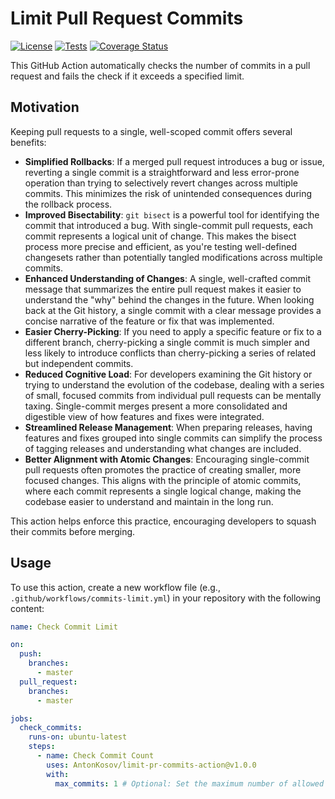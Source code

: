 # Limit Pull Request Commits

[![License](https://img.shields.io/badge/License-MIT-yellow.svg)](https://github.com/AntonKosov/limit-pr-commits-action/blob/master/LICENSE.md)
[![Tests](https://github.com/AntonKosov/limit-pr-commits-action/actions/workflows/tests.yaml/badge.svg)](https://github.com/AntonKosov/limit-pr-commits-action/actions/workflows/tests.yaml)
[![Coverage Status](https://coveralls.io/repos/github/AntonKosov/limit-pr-commits-action/badge.svg)](https://coveralls.io/github/AntonKosov/limit-pr-commits-action)

This GitHub Action automatically checks the number of commits in a pull request and fails the check if it exceeds a specified limit.

## Motivation

Keeping pull requests to a single, well-scoped commit offers several benefits:

* **Simplified Rollbacks**: If a merged pull request introduces a bug or issue, reverting a single commit is a straightforward and less error-prone operation than trying to selectively revert changes across multiple commits. This minimizes the risk of unintended consequences during the rollback process.   
* **Improved Bisectability**: `git bisect` is a powerful tool for identifying the commit that introduced a bug. With single-commit pull requests, each commit represents a logical unit of change. This makes the bisect process more precise and efficient, as you're testing well-defined changesets rather than potentially tangled modifications across multiple commits.
* **Enhanced Understanding of Changes**: A single, well-crafted commit message that summarizes the entire pull request makes it easier to understand the "why" behind the changes in the future. When looking back at the Git history, a single commit with a clear message provides a concise narrative of the feature or fix that was implemented.   
* **Easier Cherry-Picking**: If you need to apply a specific feature or fix to a different branch, cherry-picking a single commit is much simpler and less likely to introduce conflicts than cherry-picking a series of related but independent commits.
* **Reduced Cognitive Load**: For developers examining the Git history or trying to understand the evolution of the codebase, dealing with a series of small, focused commits from individual pull requests can be mentally taxing. Single-commit merges present a more consolidated and digestible view of how features and fixes were integrated.   
* **Streamlined Release Management**: When preparing releases, having features and fixes grouped into single commits can simplify the process of tagging releases and understanding what changes are included.
* **Better Alignment with Atomic Changes**: Encouraging single-commit pull requests often promotes the practice of creating smaller, more focused changes. This aligns with the principle of atomic commits, where each commit represents a single logical change, making the codebase easier to understand and maintain in the long run.

This action helps enforce this practice, encouraging developers to squash their commits before merging.

## Usage

To use this action, create a new workflow file (e.g., `.github/workflows/commits-limit.yml`) in your repository with the following content:

```yaml
name: Check Commit Limit

on:
  push:
    branches:
      - master
  pull_request:
    branches:
      - master

jobs:
  check_commits:
    runs-on: ubuntu-latest
    steps:
      - name: Check Commit Count
        uses: AntonKosov/limit-pr-commits-action@v1.0.0
        with:
          max_commits: 1 # Optional: Set the maximum number of allowed commits (default is 1)